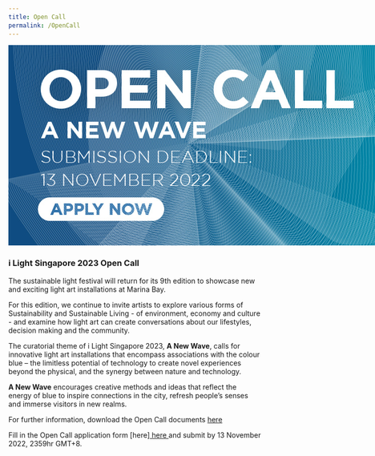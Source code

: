 ```yaml
---
title: Open Call
permalink: /OpenCall
---
```


<div style="width:800px"><img src="/images/iLSGOpenCall.jpg" alt="i Light Singapore Open Call" /></div>

### **i Light Singapore 2023 Open Call**

The sustainable light festival will return for its 9th edition to showcase new and exciting light art installations at Marina Bay.

For this edition, we continue to invite artists to explore various forms of Sustainability and Sustainable Living - of environment, economy and culture - and examine how light art can create conversations about our lifestyles, decision making and the community.

The curatorial theme of i Light Singapore 2023, **A New Wave**, calls for innovative light art installations that encompass associations with the colour blue – the limitless potential of technology to create novel experiences beyond the physical, and the synergy between nature and technology. 

**A New Wave** encourages creative methods and ideas that reflect the energy of blue to inspire connections in the city, refresh people’s senses and immerse visitors in new realms. 

For further information, download the Open Call documents [here]("https://www.ilightsingapore.gov.sg/-/media/iLSG2023Image/i-Light-Singapore-2023---Open-Call.pdf)

Fill in the Open Call application form [here]<a href="https://forms.gle/XKDSqi3wo1KNoKGq9" target="_blank"> here </a> and submit by 13 November 2022, 2359hr GMT+8.
